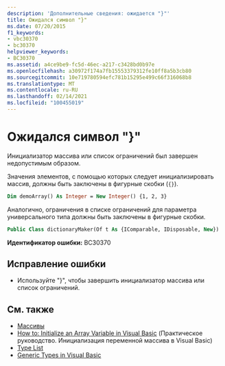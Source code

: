 ```yaml
---
description: 'Дополнительные сведения: ожидается "}"'
title: Ожидался символ "}"
ms.date: 07/20/2015
f1_keywords:
- vbc30370
- bc30370
helpviewer_keywords:
- BC30370
ms.assetid: a4ce9be9-fc5d-46ec-a217-c3428bd0b97e
ms.openlocfilehash: a30972f174a7fb15553379312fe10ff8a5b3cb80
ms.sourcegitcommit: 10e719780594efc781b15295e499c66f316068b8
ms.translationtype: MT
ms.contentlocale: ru-RU
ms.lasthandoff: 02/14/2021
ms.locfileid: "100455019"
---
```

# <a name="-expected"></a>Ожидался символ "}"

Инициализатор массива или список ограничений был завершен недопустимым образом.

Значения элементов, с помощью которых следует инициализировать массив, должны быть заключены в фигурные скобки (`{}`).

```vb
Dim demoArray() As Integer = New Integer() {1, 2, 3}
```

Аналогично, ограничения в списке ограничений для параметра универсального типа должны быть заключены в фигурные скобки.

```vb
Public Class dictionaryMaker(Of t As {IComparable, IDisposable, New})
```

**Идентификатор ошибки:** BC30370

## <a name="to-correct-this-error"></a>Исправление ошибки

- Используйте "}", чтобы завершить инициализатор массива или список ограничений.

## <a name="see-also"></a>См. также

- [Массивы](../programming-guide/language-features/arrays/index.md)
- [How to: Initialize an Array Variable in Visual Basic](../programming-guide/language-features/arrays/how-to-initialize-an-array-variable.md) (Практическое руководство. Инициализация переменной массива в Visual Basic)
- [Type List](../language-reference/statements/type-list.md)
- [Generic Types in Visual Basic](../programming-guide/language-features/data-types/generic-types.md)
